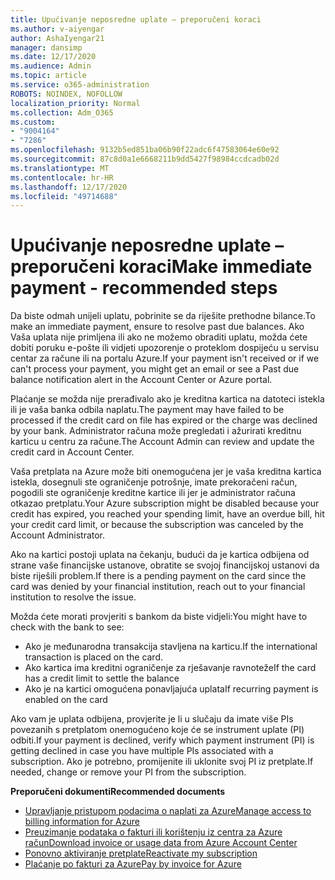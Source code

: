 ```yaml
---
title: Upućivanje neposredne uplate – preporučeni koraci
ms.author: v-aiyengar
author: AshaIyengar21
manager: dansimp
ms.date: 12/17/2020
ms.audience: Admin
ms.topic: article
ms.service: o365-administration
ROBOTS: NOINDEX, NOFOLLOW
localization_priority: Normal
ms.collection: Adm_O365
ms.custom:
- "9004164"
- "7286"
ms.openlocfilehash: 9132b5ed851ba06b90f22adc6f47583064e60e92
ms.sourcegitcommit: 87c8d0a1e6668211b9dd5427f98984ccdcadb02d
ms.translationtype: MT
ms.contentlocale: hr-HR
ms.lasthandoff: 12/17/2020
ms.locfileid: "49714688"
---
```

# <a name="make-immediate-payment---recommended-steps"></a><span data-ttu-id="9fa05-102">Upućivanje neposredne uplate – preporučeni koraci</span><span class="sxs-lookup"><span data-stu-id="9fa05-102">Make immediate payment - recommended steps</span></span>

<span data-ttu-id="9fa05-103">Da biste odmah unijeli uplatu, pobrinite se da riješite prethodne bilance.</span><span class="sxs-lookup"><span data-stu-id="9fa05-103">To make an immediate payment, ensure to resolve past due balances.</span></span> <span data-ttu-id="9fa05-104">Ako Vaša uplata nije primljena ili ako ne možemo obraditi uplatu, možda ćete dobiti poruku e-pošte ili vidjeti upozorenje o proteklom dospijeću u servisu centar za račune ili na portalu Azure.</span><span class="sxs-lookup"><span data-stu-id="9fa05-104">If your payment isn't received or if we can't process your payment, you might get an email or see a Past due balance notification alert in the Account Center or Azure portal.</span></span> 

<span data-ttu-id="9fa05-105">Plaćanje se možda nije prerađivalo ako je kreditna kartica na datoteci istekla ili je vaša banka odbila naplatu.</span><span class="sxs-lookup"><span data-stu-id="9fa05-105">The payment may have failed to be processed if the credit card on file has expired or the charge was declined by your bank.</span></span> <span data-ttu-id="9fa05-106">Administrator računa može pregledati i ažurirati kreditnu karticu u centru za račune.</span><span class="sxs-lookup"><span data-stu-id="9fa05-106">The Account Admin can review and update the credit card in Account Center.</span></span> 

<span data-ttu-id="9fa05-107">Vaša pretplata na Azure može biti onemogućena jer je vaša kreditna kartica istekla, dosegnuli ste ograničenje potrošnje, imate prekoračeni račun, pogodili ste ograničenje kreditne kartice ili jer je administrator računa otkazao pretplatu.</span><span class="sxs-lookup"><span data-stu-id="9fa05-107">Your Azure subscription might be disabled because your credit has expired, you reached your spending limit, have an overdue bill, hit your credit card limit, or because the subscription was canceled by the Account Administrator.</span></span>  

<span data-ttu-id="9fa05-108">Ako na kartici postoji uplata na čekanju, budući da je kartica odbijena od strane vaše financijske ustanove, obratite se svojoj financijskoj ustanovi da biste riješili problem.</span><span class="sxs-lookup"><span data-stu-id="9fa05-108">If there is a pending payment on the card since the card was denied by your financial institution, reach out to your financial institution to resolve the issue.</span></span>  

<span data-ttu-id="9fa05-109">Možda ćete morati provjeriti s bankom da biste vidjeli:</span><span class="sxs-lookup"><span data-stu-id="9fa05-109">You might have to check with the bank to see:</span></span>

- <span data-ttu-id="9fa05-110">Ako je međunarodna transakcija stavljena na karticu.</span><span class="sxs-lookup"><span data-stu-id="9fa05-110">If the international transaction is placed on the card.</span></span> 
- <span data-ttu-id="9fa05-111">Ako kartica ima kreditni ograničenje za rješavanje ravnoteže</span><span class="sxs-lookup"><span data-stu-id="9fa05-111">If the card has a credit limit to settle the balance</span></span> 
- <span data-ttu-id="9fa05-112">Ako je na kartici omogućena ponavljajuća uplata</span><span class="sxs-lookup"><span data-stu-id="9fa05-112">If recurring payment is enabled on the card</span></span> 

<span data-ttu-id="9fa05-113">Ako vam je uplata odbijena, provjerite je li u slučaju da imate više PIs povezanih s pretplatom onemogućeno koje će se instrument uplate (PI) odbiti.</span><span class="sxs-lookup"><span data-stu-id="9fa05-113">If your payment is declined, verify which payment instrument (PI) is getting declined in case you have multiple PIs associated with a subscription.</span></span> <span data-ttu-id="9fa05-114">Ako je potrebno, promijenite ili uklonite svoj PI iz pretplate.</span><span class="sxs-lookup"><span data-stu-id="9fa05-114">If needed, change or remove your PI from the subscription.</span></span> 

<span data-ttu-id="9fa05-115">**Preporučeni dokumenti**</span><span class="sxs-lookup"><span data-stu-id="9fa05-115">**Recommended documents**</span></span> 

- [<span data-ttu-id="9fa05-116">Upravljanje pristupom podacima o naplati za Azure</span><span class="sxs-lookup"><span data-stu-id="9fa05-116">Manage access to billing information for Azure</span></span>](https://docs.microsoft.com/azure/billing/billing-manage-access?WT.mc_id=Portal-Microsoft_Azure_Support)
- [<span data-ttu-id="9fa05-117">Preuzimanje podataka o fakturi ili korištenju iz centra za Azure račun</span><span class="sxs-lookup"><span data-stu-id="9fa05-117">Download invoice or usage data from Azure Account Center</span></span>](https://docs.microsoft.com/azure/billing/billing-download-azure-invoice-daily-usage-date?WT.mc_id=Portal-Microsoft_Azure_Support)
- [<span data-ttu-id="9fa05-118">Ponovno aktiviranje pretplate</span><span class="sxs-lookup"><span data-stu-id="9fa05-118">Reactivate my subscription</span></span>](https://docs.microsoft.com/azure/billing/billing-subscription-become-disable?WT.mc_id=Portal-Microsoft_Azure_Support)
- [<span data-ttu-id="9fa05-119">Plaćanje po fakturi za Azure</span><span class="sxs-lookup"><span data-stu-id="9fa05-119">Pay by invoice for Azure</span></span>](https://docs.microsoft.com/azure/cost-management-billing/manage/pay-by-invoice) 